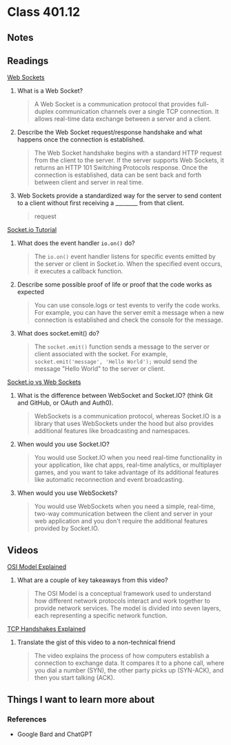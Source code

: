 # Class 401.12

## Notes

## Readings
[Web Sockets](https://en.wikipedia.org/wiki/WebSocket)

1. What is a Web Socket?

    > A Web Socket is a communication protocol that provides full-duplex communication channels over a single TCP connection. It allows real-time data exchange between a server and a client.

2. Describe the Web Socket request/response handshake and what happens once the connection is established.

    > The Web Socket handshake begins with a standard HTTP request from the client to the server. If the server supports Web Sockets, it returns an HTTP 101 Switching Protocols response. Once the connection is established, data can be sent back and forth between client and server in real time.

3. Web Sockets provide a standardized way for the server to send content to a client without first receiving a ________ from that client.

    > request

[Socket.io Tutorial](https://www.tutorialspoint.com/socket.io/)

1. What does the event handler `io.on()` do?

    > The `io.on()` event handler listens for specific events emitted by the server or client in Socket.io. When the specified event occurs, it executes a callback function.

2. Describe some possible proof of life or proof that the code works as expected

    > You can use console.logs or test events to verify the code works. For example, you can have the server emit a message when a new connection is established and check the console for the message.

3. What does socket.emit() do?

    > The `socket.emit()` function sends a message to the server or client associated with the socket. For example, `socket.emit('message', 'Hello World');` would send the message "Hello World" to the server or client.

[Socket.io vs Web Sockets](https://www.educba.com/websocket-vs-socket-io/)

1. What is the difference between WebSocket and Socket.IO? (think Git and GitHub, or OAuth and Auth0).

    > WebSockets is a communication protocol, whereas Socket.IO is a library that uses WebSockets under the hood but also provides additional features like broadcasting and namespaces.

2. When would you use Socket.IO?

    > You would use Socket.IO when you need real-time functionality in your application, like chat apps, real-time analytics, or multiplayer games, and you want to take advantage of its additional features like automatic reconnection and event broadcasting.

3. When would you use WebSockets? 

    > You would use WebSockets when you need a simple, real-time, two-way communication between the client and server in your web application and you don't require the additional features provided by Socket.IO.

## Videos

[OSI Model Explained](https://www.youtube.com/watch?v=vv4y_uOneC0)

1. What are a couple of key takeaways from this video?

    > The OSI Model is a conceptual framework used to understand how different network protocols interact and work together to provide network services. The model is divided into seven layers, each representing a specific network function.

[TCP Handshakes Explained](https://www.youtube.com/watch?v=xMtP5ZB3wSk)

1. Translate the gist of this video to a non-technical friend

    > The video explains the process of how computers establish a connection to exchange data. It compares it to a phone call, where you dial a number (SYN), the other party picks up (SYN-ACK), and then you start talking (ACK).

## Things I want to learn more about

### References
- Google Bard and ChatGPT
